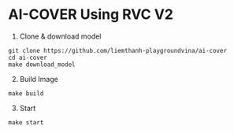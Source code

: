 # AI-COVER Using RVC V2

1. Clone & download model
```# command
git clone https://github.com/liemthanh-playgroundvina/ai-cover
cd ai-cover
make download_model
```

2. Build Image
```# command
make build
```
3. Start
```# command
make start
```